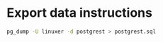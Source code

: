 # Export data instructions
<!-- Postgres dumps database -->
```bash
pg_dump -U linuxer -d postgrest > postgrest.sql
```